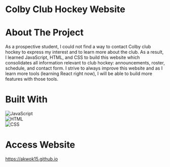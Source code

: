 # Colby Club Hockey Website
# About The Project
As a prospective student, I could not find a way to contact Colby club hockey to express my interest and to learn more about the club. As a result, I learned JavaScript, HTML, and CSS to build this website which consolidates all information relevant to club hockey: announcements, roster, schedule, and contact form. I strive to always improve this website and as I learn more tools (learning React right now), I will be able to build more features with those tools. 



# Built With
![JavaScript][JavaScript.com]\
![HTML][HTML.com]\
![CSS][CSS.com]

[JavaScript.com]:https://shields.io/badge/JavaScript-F7DF1E?logo=JavaScript&logoColor=000&style=flat-square
[HTML.com]:https://img.shields.io/badge/HTML-239120?style=for-the-badge&logo=html5&logoColor=white
[CSS.com]:https://img.shields.io/badge/CSS-239120?&style=for-the-badge&logo=css3&logoColor=white

# Access Website
https://akwok15.github.io
